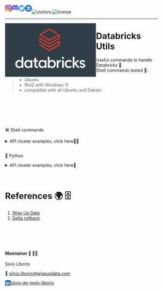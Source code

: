 <a href="https://github.com/wiseupdata/wiseupdata">
  <img align="left" alt="Wise Up Data's Instagram" width="22px" src="https://raw.githubusercontent.com/wiseupdata/wiseupdata/main/assets/instagram.png" />   
</a> 
<a href="https://github.com/wiseupdata/wiseupdata">
  <img align="left" alt="wise Up Data's Discord" width="22px" src="https://raw.githubusercontent.com/wiseupdata/wiseupdata/main/assets/discord.png" />
</a>
<a href="https://github.com/wiseupdata/wiseupdata">
  <img align="left" alt="wise Up Data | Twitter" width="22px" src="https://raw.githubusercontent.com/wiseupdata/wiseupdata/main/assets/twitter.png" />
</a>
<a href="https://github.com/wiseupdata/wiseupdata">
  <img align="left" alt="wise Up Data's LinkedIN" width="22px" src="https://raw.githubusercontent.com/wiseupdata/wiseupdata/main/assets/linkedin.png" />
</a>

![visitors](https://visitor-badge.glitch.me/badge?page_id=wiseupdata.databricks&left_color=green&right_color=black)
![license](https://img.shields.io/github/license/wiseupdata/databricks)

---

<a name="readme-top"></a>

<a href="https://github.com/wiseupdata/wiseupdata">
<img align="left" alt="img" src="assets/databricks.png" width="300" />
</a>

<h1>
Databricks Utils
</h1>
Useful commands to handle Databricks 🚀. <br>
Shell commands tested 🎯: <br>

>  - Ubuntu 
>  - Wsl2 with Windows 11 
>  - compatible with all Ubuntu and Debian

<br>
<br>
<br>
<br>
<br>


🛠️ Shell commands 

<details>
<summary>
  API cluster examples, click here🧑‍💻
</summary>
<details>
<summary>
  Requirements ⛏️
</summary>

 - jq `sudo apt install jq`

</details>
<details>
<summary>
 Credentials 🗝️
</summary>

### 🛂 Create a file with your credentials 

> credentials.sh [file example]
```
#!/bin/bash
API_TOKEN=dap111111111111111111111111-1
API_END_POINT=https://adb-11111111111111.1.azuredatabricks.net/api/2.0
USER=user@email.net
```

###  ⏳ Loading the credentials to environment
```
# load
source credentials.sh

#check
echo $API_END_POINT
```

</details>

<br>

# ☄️ Cluster commands


### 🌱 Create a simple cluster
```
curl -H "Authorization: Bearer $API_TOKEN" -X POST -H 'Content-Type: application/json' -d '
{
  "cluster_name": "my-cluster",
  "spark_version": "11.3.x-scala2.12",
  "node_type_id": "Standard_D3_v2",
  "spark_conf": {
    "spark.speculation": true
  },
   "autoscale": {
        "min_workers": 1,
        "max_workers": 4
    }
}
' $API_END_POINT/clusters/create
```

### 💣 Delete a cluster
```
curl -H "Authorization: Bearer $API_TOKEN" -X POST -H 'Content-Type: application/json' -d '
{ 
  "cluster_id": "0411-102222-j1tg6v6a" 
}
' $API_END_POINT/clusters/delete
```

### 🤖 Get cluster config 
```
curl -H "Authorization: Bearer $API_TOKEN" -X POST -H 'Content-Type: application/json' $API_END_POINT/clusters/get \
--data '{ "cluster_id": "0111-010002-61n4lz49" }' | jq .
```

### 👣 Change the owner of the cluster
```
curl -H "Authorization: Bearer $API_TOKEN" -X POST -H 'Content-Type: application/json' $API_END_POINT/clusters/change-owner \
--data '{"cluster_id": "0127-010001-9datovv7", "owner_username": $USER }' | jq .
```

### 🕵️ Get user permissions levels in the cluster
```
curl -H "Authorization: Bearer $API_TOKEN" -X GET -H 'Content-Type: application/json' $API_END_POINT/permissions/clusters/0110-010002-j8sq1p9s/permissionLevels | jq .
```

### 🪁 Get permissions to the cluster
```
curl -H "Authorization: Bearer $API_TOKEN" -X GET -H 'Content-Type: application/json' $API_END_POINT/permissions/clusters/0110-010002-j8sq1p9s | jq .
```

### 🤝 Give permissions to another user in your cluster
```
curl -H "Authorization: Bearer $API_TOKEN" -X PATCH -H 'Content-Type: application/json' $API_END_POINT/preview/permissions/clusters/0406-010001-5ms481wi \
--data '{ "access_control_list": [ { "user_name": $USER, "permission_level": "CAN_MANAGE" } ] }' | jq .
```

<br>

</details>

<br>

🐍 Python 

<details>
<summary>
  API cluster examples, click here🔗
</summary>


### Under construction 🛠️

```
echo "wait"
```

</details>

<br>
<br>

# References 🌍 🗄️

1. [Wise Up Data](https://github.com/wiseupdata)
1. [Delta rollback](https://delta.io/blog/2022-10-03-rollback-delta-lake-restore/)

<br><br>
---

#### Maintainer 🤗 👨‍💻

Sivio Liborio

📧 silvio.liborio@wiseupdata.com

<a href="https://www.linkedin.com/in/silvio-de-melo-liborio">silvio-de-melo-liborio <img align="left" alt="LinkedIN" width="18px" src="https://raw.githubusercontent.com/wiseupdata/wsl-latest/main/assets/linkedin.svg" />
</a>
